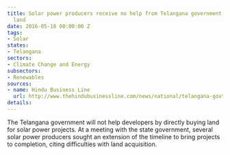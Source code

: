 ```yaml
---
title: Solar power producers receive no help from Telangana government to acquire
  land
date: 2016-05-18 00:00:00 Z
tags:
- Solar
states:
- Telangana
sectors:
- Climate Change and Energy
subsectors:
- Renewables
sources:
- name: Hindu Business Line
  url: http://www.thehindubusinessline.com/news/national/telangana-govt-not-to-acquire-land-for-solar-power-developers/article8595472.ece
details: 
---
```


The Telangana government will not help developers by directly buying land for solar power projects. At a meeting with the state government, several solar power producers sought an extension of the timeline to bring projects to completion, citing difficulties with land acquisition.
